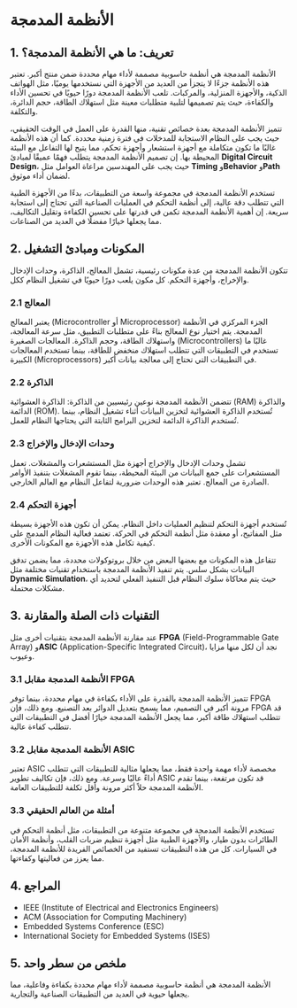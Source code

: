 # الأنظمة المدمجة

## 1. تعريف: ما هي **الأنظمة المدمجة**؟
الأنظمة المدمجة هي أنظمة حاسوبية مصممة لأداء مهام محددة ضمن منتج أكبر. تعتبر هذه الأنظمة جزءًا لا يتجزأ من العديد من الأجهزة التي نستخدمها يوميًا، مثل الهواتف الذكية، والأجهزة المنزلية، والمركبات. تلعب الأنظمة المدمجة دورًا حيويًا في تحسين الأداء والكفاءة، حيث يتم تصميمها لتلبية متطلبات معينة مثل استهلاك الطاقة، حجم الدائرة، والتكلفة.

تتميز الأنظمة المدمجة بعدة خصائص تقنية، منها القدرة على العمل في الوقت الحقيقي، حيث يجب على النظام الاستجابة للمدخلات في فترة زمنية محددة. كما أن هذه الأنظمة غالبًا ما تكون متكاملة مع أجهزة استشعار وأجهزة تحكم، مما يتيح لها التفاعل مع البيئة المحيطة بها. إن تصميم الأنظمة المدمجة يتطلب فهمًا عميقًا لمبادئ **Digital Circuit Design**، حيث يجب على المهندسين مراعاة العوامل مثل **Timing** و**Behavior** و**Path** لضمان أداء موثوق.

تستخدم الأنظمة المدمجة في مجموعة واسعة من التطبيقات، بدءًا من الأجهزة الطبية التي تتطلب دقة عالية، إلى أنظمة التحكم في العمليات الصناعية التي تحتاج إلى استجابة سريعة. إن أهمية الأنظمة المدمجة تكمن في قدرتها على تحسين الكفاءة وتقليل التكاليف، مما يجعلها خيارًا مفضلًا في العديد من الصناعات.

## 2. المكونات ومبادئ التشغيل
تتكون الأنظمة المدمجة من عدة مكونات رئيسية، تشمل المعالج، الذاكرة، وحدات الإدخال والإخراج، وأجهزة التحكم. كل مكون يلعب دورًا حيويًا في تشغيل النظام ككل.

### 2.1 المعالج
يعتبر المعالج (Microcontroller أو Microprocessor) الجزء المركزي في الأنظمة المدمجة. يتم اختيار نوع المعالج بناءً على متطلبات التطبيق، مثل سرعة المعالجة، واستهلاك الطاقة، وحجم الذاكرة. المعالجات الصغيرة (Microcontrollers) غالبًا ما تستخدم في التطبيقات التي تتطلب استهلاك منخفض للطاقة، بينما تستخدم المعالجات الكبيرة (Microprocessors) في التطبيقات التي تحتاج إلى معالجة بيانات أكبر.

### 2.2 الذاكرة
تتضمن الأنظمة المدمجة نوعين رئيسيين من الذاكرة: الذاكرة العشوائية (RAM) والذاكرة الدائمة (ROM). تُستخدم الذاكرة العشوائية لتخزين البيانات أثناء تشغيل النظام، بينما تُستخدم الذاكرة الدائمة لتخزين البرامج الثابتة التي يحتاجها النظام للعمل.

### 2.3 وحدات الإدخال والإخراج
تشمل وحدات الإدخال والإخراج أجهزة مثل المستشعرات والمشغلات. تعمل المستشعرات على جمع البيانات من البيئة المحيطة، بينما تقوم المشغلات بتنفيذ الأوامر الصادرة من المعالج. تعتبر هذه الوحدات ضرورية لتفاعل النظام مع العالم الخارجي.

### 2.4 أجهزة التحكم
تُستخدم أجهزة التحكم لتنظيم العمليات داخل النظام. يمكن أن تكون هذه الأجهزة بسيطة مثل المفاتيح، أو معقدة مثل أنظمة التحكم في الحركة. تعتمد فعالية النظام المدمج على كيفية تكامل هذه الأجهزة مع المكونات الأخرى.

تتفاعل هذه المكونات مع بعضها البعض من خلال بروتوكولات محددة، مما يضمن تدفق البيانات بشكل سلس. يتم تنفيذ الأنظمة المدمجة باستخدام تقنيات مختلفة مثل **Dynamic Simulation**، حيث يتم محاكاة سلوك النظام قبل التنفيذ الفعلي لتحديد أي مشكلات محتملة.

## 3. التقنيات ذات الصلة والمقارنة
عند مقارنة الأنظمة المدمجة بتقنيات أخرى مثل **FPGA** (Field-Programmable Gate Array) و**ASIC** (Application-Specific Integrated Circuit)، نجد أن لكل منها مزايا وعيوب. 

### 3.1 الأنظمة المدمجة مقابل FPGA
تتميز الأنظمة المدمجة بالقدرة على الأداء بكفاءة في مهام محددة، بينما توفر FPGA مرونة أكبر في التصميم، مما يسمح بتعديل الدوائر بعد التصنيع. ومع ذلك، فإن FPGA قد تتطلب استهلاك طاقة أكبر، مما يجعل الأنظمة المدمجة خيارًا أفضل في التطبيقات التي تتطلب كفاءة عالية.

### 3.2 الأنظمة المدمجة مقابل ASIC
تعتبر ASIC مخصصة لأداء مهمة واحدة فقط، مما يجعلها مثالية للتطبيقات التي تتطلب أداءً عاليًا وسرعة. ومع ذلك، فإن تكاليف تطوير ASIC قد تكون مرتفعة، بينما تقدم الأنظمة المدمجة حلاً أكثر مرونة وأقل تكلفة للتطبيقات العامة.

### 3.3 أمثلة من العالم الحقيقي
تستخدم الأنظمة المدمجة في مجموعة متنوعة من التطبيقات، مثل أنظمة التحكم في الطائرات بدون طيار، والأجهزة الطبية مثل أجهزة تنظيم ضربات القلب، وأنظمة الأمان في السيارات. كل من هذه التطبيقات تستفيد من الخصائص الفريدة للأنظمة المدمجة، مما يعزز من فعاليتها وكفاءتها.

## 4. المراجع
- IEEE (Institute of Electrical and Electronics Engineers)
- ACM (Association for Computing Machinery)
- Embedded Systems Conference (ESC)
- International Society for Embedded Systems (ISES)

## 5. ملخص من سطر واحد
الأنظمة المدمجة هي أنظمة حاسوبية مصممة لأداء مهام محددة بكفاءة وفاعلية، مما يجعلها حيوية في العديد من التطبيقات الصناعية والتجارية.